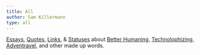 ```yaml
---
title: All
author: Sam Killermann
type: all
---
```

[Essays](/essays/), [Quotes](/quotes/), [Links](/links/), & [Statuses](/statuses/) about [Better Humaning][1], [Technolophizing][2], [Adventravel][3], and other made up words.

 [1]: /category/better-humaning/
 [2]: /category/technolophizing
 [3]: /category/adventravel